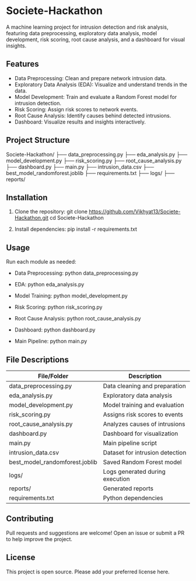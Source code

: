 
Societe-Hackathon
=================

A machine learning project for intrusion detection and risk analysis, featuring data preprocessing, exploratory data analysis, model development, risk scoring, root cause analysis, and a dashboard for visual insights.

Features
--------

- Data Preprocessing: Clean and prepare network intrusion data.
- Exploratory Data Analysis (EDA): Visualize and understand trends in the data.
- Model Development: Train and evaluate a Random Forest model for intrusion detection.
- Risk Scoring: Assign risk scores to network events.
- Root Cause Analysis: Identify causes behind detected intrusions.
- Dashboard: Visualize results and insights interactively.

Project Structure
-----------------

Societe-Hackathon/
├── data_preprocessing.py
├── eda_analysis.py
├── model_development.py
├── risk_scoring.py
├── root_cause_analysis.py
├── dashboard.py
├── main.py
├── intrusion_data.csv
├── best_model_randomforest.joblib
├── requirements.txt
├── logs/
├── reports/

Installation
------------

1. Clone the repository:
   git clone https://github.com/Vikhyat13/Societe-Hackathon.git
   cd Societe-Hackathon

2. Install dependencies:
   pip install -r requirements.txt

Usage
-----

Run each module as needed:

- Data Preprocessing:
  python data_preprocessing.py

- EDA:
  python eda_analysis.py

- Model Training:
  python model_development.py

- Risk Scoring:
  python risk_scoring.py

- Root Cause Analysis:
  python root_cause_analysis.py

- Dashboard:
  python dashboard.py

- Main Pipeline:
  python main.py

File Descriptions
-----------------

File/Folder                  | Description
----------------------------|--------------------------------------------------
data_preprocessing.py        | Data cleaning and preparation
eda_analysis.py              | Exploratory data analysis
model_development.py         | Model training and evaluation
risk_scoring.py              | Assigns risk scores to events
root_cause_analysis.py       | Analyzes causes of intrusions
dashboard.py                 | Dashboard for visualization
main.py                      | Main pipeline script
intrusion_data.csv           | Dataset for intrusion detection
best_model_randomforest.joblib | Saved Random Forest model
logs/                        | Logs generated during execution
reports/                     | Generated reports
requirements.txt             | Python dependencies

Contributing
------------

Pull requests and suggestions are welcome! Open an issue or submit a PR to help improve the project.

License
-------

This project is open source. Please add your preferred license here.

